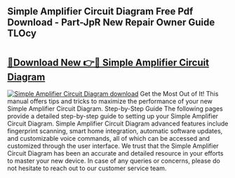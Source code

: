 ## Simple Amplifier Circuit Diagram Free Pdf Download - Part-JpR New Repair Owner Guide TLOcy

# <h2><a href="http://dfi589.blite.top/?on=Simple+Amplifier+Circuit+Diagram">🔗Download New 👉🔴 Simple Amplifier Circuit Diagram</a></h2>

[![Simple Amplifier Circuit Diagram download](https://i.imgur.com/lujVjoI.png)](http://dfi589.blite.top/?on=Simple+Amplifier+Circuit+Diagram)
Get the Most Out of It! This manual offers tips and tricks to maximize the performance of your new Simple Amplifier Circuit Diagram. Step-by-Step Guide The following pages provide a detailed step-by-step guide to setting up your Simple Amplifier Circuit Diagram. Simple Amplifier Circuit Diagram advanced features include fingerprint scanning, smart home integration, automatic software updates, and customizable voice commands, all of which can be accessed and customized through the user interface. We trust that the Simple Amplifier Circuit Diagram has been an accurate and detailed resource in your efforts to master your new device. In case of any queries or concerns, please do not hesitate to reach out to our customer service team.
